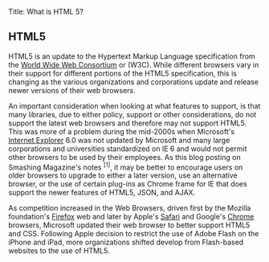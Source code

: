 Title: What is HTML 5?

HTML5
-----
HTML5 is an update to the Hypertext Markup Language specification from the
[World Wide Web Consortium](http://www.w3.org/) or (W3C). While different browsers
vary in their support for different portions of the HTML5 specification, this is
changing as the various organizations and corporations update and release newer versions
of their web browsers.

An important consideration when looking at what features to support, is that many
libraries, due to either policy, support or other considerations, do not support the latest
web browsers and therefore may not support HTML5. This was more of a problem during the
mid-2000s when Microsoft's
[Internet Explorer](http://windows.microsoft.com/en-us/internet-explorer/products/ie/home/)
6.0 was not updated by Microsoft and many
large corporations and universities standardized on IE 6 and would not permit
other browsers to be used by their employees. As this blog posting on Smashing Magazine's
notes <sup>[1]</sup>, it may be better to encourage users on older browsers to upgrade to either a later
version, use an alternative browser, or the use of certain plug-ins as Chrome frame for IE
that does support the newer features of HTML5, JSON, and AJAX.

As competition increased in the Web Browsers, driven first by the Mozilla foundation's
[Firefox](http://www.mozilla.org/en-US/firefox/fx/) web and later by Apple's
[Safari](http://www.apple.com/safari/) and Google's
[Chrome](https://www.google.com/intl/en/chrome/browser/) browsers, Microsoft updated
their web browser to better support HTML5 and CSS. Following Apple decision to restrict the
use of Adobe Flash on the iPhone and iPad, more organizations shifted develop from Flash-based
websites to the use of HTML5.
